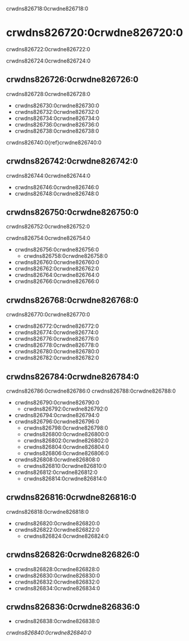 crwdns826718:0crwdne826718:0
# crwdns826720:0crwdne826720:0

crwdns826722:0crwdne826722:0

crwdns826724:0crwdne826724:0

## crwdns826726:0crwdne826726:0
<!---Add details and more points point to other chapters for details--->

crwdns826728:0crwdne826728:0
- crwdns826730:0crwdne826730:0
- crwdns826732:0crwdne826732:0
- crwdns826734:0crwdne826734:0
- crwdns826736:0crwdne826736:0
- crwdns826738:0crwdne826738:0

crwdns826740:0{ref}crwdne826740:0

## crwdns826742:0crwdne826742:0
<!---Add details and more points point to other chapters for details--->
crwdns826744:0crwdne826744:0
- crwdns826746:0crwdne826746:0
- crwdns826748:0crwdne826748:0

## crwdns826750:0crwdne826750:0
<!---Add details and more points point to other chapters for details--->
crwdns826752:0crwdne826752:0

crwdns826754:0crwdne826754:0
- crwdns826756:0crwdne826756:0
  - crwdns826758:0crwdne826758:0
- crwdns826760:0crwdne826760:0
- crwdns826762:0crwdne826762:0
- crwdns826764:0crwdne826764:0
- crwdns826766:0crwdne826766:0

## crwdns826768:0crwdne826768:0
<!---Add details and more points point to other chapters for details--->
crwdns826770:0crwdne826770:0
- crwdns826772:0crwdne826772:0
- crwdns826774:0crwdne826774:0
- crwdns826776:0crwdne826776:0
- crwdns826778:0crwdne826778:0
- crwdns826780:0crwdne826780:0
- crwdns826782:0crwdne826782:0

## crwdns826784:0crwdne826784:0
<!---Add details and more points point to other chapters for details--->
crwdns826786:0crwdne826786:0 crwdns826788:0crwdne826788:0
- crwdns826790:0crwdne826790:0
  - crwdns826792:0crwdne826792:0
- crwdns826794:0crwdne826794:0
- crwdns826796:0crwdne826796:0
  - crwdns826798:0crwdne826798:0
  - crwdns826800:0crwdne826800:0
  - crwdns826802:0crwdne826802:0
  - crwdns826804:0crwdne826804:0
  - crwdns826806:0crwdne826806:0
- crwdns826808:0crwdne826808:0
  - crwdns826810:0crwdne826810:0
- crwdns826812:0crwdne826812:0
  - crwdns826814:0crwdne826814:0

## crwdns826816:0crwdne826816:0
<!---Add details and more points point to other chapters for details--->
crwdns826818:0crwdne826818:0
- crwdns826820:0crwdne826820:0
- crwdns826822:0crwdne826822:0
  - crwdns826824:0crwdne826824:0

## crwdns826826:0crwdne826826:0
<!---Add details and more points point to other chapters for details--->
- crwdns826828:0crwdne826828:0
- crwdns826830:0crwdne826830:0
- crwdns826832:0crwdne826832:0
- crwdns826834:0crwdne826834:0

## crwdns826836:0crwdne826836:0

- crwdns826838:0crwdne826838:0

*crwdns826840:0crwdne826840:0*
